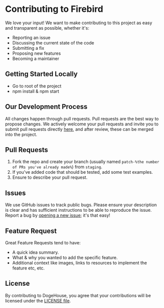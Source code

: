 # Contributing to Firebird

We love your input! We want to make contributing to this project as easy and transparent as possible, whether it's:

- Reporting an issue
- Discussing the current state of the code
- Submitting a fix
- Proposing new features
- Becoming a maintainer

## Getting Started Locally

- Go to root of the project
- npm install & npm start

## Our Development Process

All changes happen through pull requests. Pull requests are the best way to propose changes. We actively welcome your pull requests and invite you to submit pull requests directly [here](https://github.com/lukejgaskell/firebird/pulls), and after review, these can be merged into the project.

## Pull Requests

1. Fork the repo and create your branch (usually named `patch-%the number of PRs you've already made%`) from `staging`.
2. If you've added code that should be tested, add some test examples.
3. Ensure to describe your pull request.

## Issues

We use GitHub issues to track public bugs. Please ensure your description is
clear and has sufficient instructions to be able to reproduce the issue. Report a bug by <a href="https://github.com/lukejgaskell/firebird/issues">opening a new issue</a>; it's that easy!

## Feature Request

Great Feature Requests tend to have:

- A quick idea summary.
- What & why you wanted to add the specific feature.
- Additional context like images, links to resources to implement the feature etc, etc.

## License

By contributing to DogeHouse, you agree that your contributions will be licensed
under the [LICENSE file](LICENSE).

